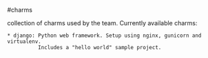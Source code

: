 #charms

collection of charms used by the team. Currently available charms:

    * django: Python web framework. Setup using nginx, gunicorn and virtualenv.
              Includes a "hello world" sample project.
